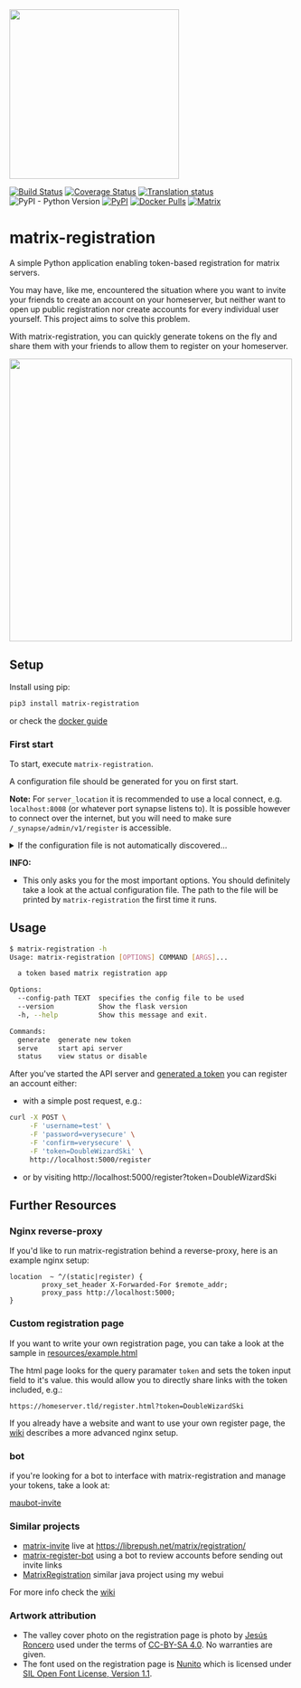 <img src="resources/logo.png" width="300">

[![Build Status](https://travis-ci.org/ZerataX/matrix-registration.svg?branch=master)](https://travis-ci.org/ZerataX/matrix-registration) [![Coverage Status](https://coveralls.io/repos/github/ZerataX/matrix-registration/badge.svg)](https://coveralls.io/github/ZerataX/matrix-registration) [![Translation status](https://l10n.dmnd.sh/widgets/matrix-registration/-/svg-badge.svg)](http://l10n.dmnd.sh/engage/matrix-registration/) ![PyPI - Python Version](https://img.shields.io/pypi/pyversions/matrix-registration.svg) [![PyPI](https://img.shields.io/pypi/v/matrix-registration.svg)](https://pypi.org/project/matrix-registration/) [![Docker Pulls](https://img.shields.io/docker/pulls/zeratax/matrix-registration)](https://hub.docker.com/r/zeratax/matrix-registration) [![Matrix](https://img.shields.io/matrix/matrix-registration:dmnd.sh.svg?server_fqdn=matrix.org)](https://matrix.to/#/#matrix-registration:dmnd.sh)

# matrix-registration

A simple Python application enabling token-based registration for matrix servers.

You may have, like me, encountered the situation where you want to invite your friends to create an account on your homeserver, but neither want to open up public registration nor create accounts for every individual user yourself. This project aims to solve this problem.

With matrix-registration, you can quickly generate tokens on the fly and share them with your friends to allow them to register on your homeserver.

<img src="https://matrix.org/_matrix/media/v1/download/dmnd.sh/UKGgpbHRdFXzKywxjjbfHAsI" width="500">


## Setup
Install using pip:

```bash
pip3 install matrix-registration
```

or check the [docker guide](https://github.com/ZerataX/matrix-registration/wiki/docker)

### First start
To start, execute `matrix-registration`.

A configuration file should be generated for you on first start.

**Note:**
For `server_location` it is recommended to use a local connect, e.g. `localhost:8008` (or whatever port synapse listens to).
It is possible however to connect over the internet, but you will need to make sure `/_synapse/admin/v1/register` is accessible.

<details>
  <summary> If the configuration file is not automatically discovered...</summary>
  
you can create a configuration by copying [config.sample.yaml](/config.sample.yaml) to your server and editing it:
```bash
wget https://raw.githubusercontent.com/ZerataX/matrix-registration/master/config.sample.yaml
cp config.sample.yaml config.yaml
nano config.yaml
```

Then pass the path to this configuration to the application on startup using `--config-path /path/to/config.yaml`.
</details>

__INFO:__ 
- This only asks you for the most important options. 
You should definitely take a look at the actual configuration file. The path to the file will be printed by `matrix-registration` the first time it runs.

## Usage

```bash
$ matrix-registration -h
Usage: matrix-registration [OPTIONS] COMMAND [ARGS]...

  a token based matrix registration app

Options:
  --config-path TEXT  specifies the config file to be used
  --version           Show the flask version
  -h, --help          Show this message and exit.

Commands:
  generate  generate new token
  serve     start api server
  status    view status or disable

```

After you've started the API server and [generated a token](https://github.com/ZerataX/matrix-registration/wiki/api#creating-a-new-token) you can register an account either:
- with a simple post request, e.g.:
```bash
curl -X POST \
     -F 'username=test' \
     -F 'password=verysecure' \
     -F 'confirm=verysecure' \
     -F 'token=DoubleWizardSki' \
     http://localhost:5000/register
```
- or by visiting http://localhost:5000/register?token=DoubleWizardSki


## Further Resources

### Nginx reverse-proxy

If you'd like to run matrix-registration behind a reverse-proxy, here is an example nginx setup:

```nginx
location  ~ ^/(static|register) {
        proxy_set_header X-Forwarded-For $remote_addr;
        proxy_pass http://localhost:5000;
}
```


### Custom registration page

If you want to write your own registration page, you can take a look at the sample in [resources/example.html](resources/example.html)

The html page looks for the query paramater `token` and sets the token input field to it's value. this would allow you to directly share links with the token included, e.g.:

`https://homeserver.tld/register.html?token=DoubleWizardSki`

If you already have a website and want to use your own register page, the [wiki](https://github.com/ZerataX/matrix-registration/wiki/reverse-proxy#advanced) describes a more advanced nginx setup.


### bot

if you're looking for a bot to interface with matrix-registration and manage your tokens, take a look at:

[maubot-invite](https://github.com/williamkray/maubot-invite)


### Similar projects

  - [matrix-invite](https://gitlab.com/reivilibre/matrix-invite) live at https://librepush.net/matrix/registration/
  - [matrix-register-bot](https://github.com/krombel/matrix-register-bot) using a bot to review accounts before sending out invite links
  - [MatrixRegistration](https://gitlab.com/olze/matrixregistration/) similar java project using my webui

For more info check the [wiki](https://github.com/ZerataX/matrix-registration/wiki)

### Artwork attribution

- The valley cover photo on the registration page is photo by [Jesús Roncero](https://www.flickr.com/golan)
used under the terms of [CC-BY-SA 4.0](https://creativecommons.org/licenses/by-sa/4.0/). No warranties are given.
- The font used on the registration page is [Nunito](https://fonts.google.com/specimen/Nunito) which is licensed under [SIL Open Font License, Version 1.1](./matrix_registration/static/fonts/NUNITO-LICENSE).
